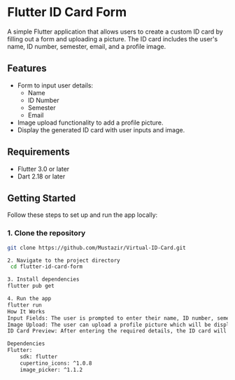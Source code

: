 # Flutter ID Card Form

A simple Flutter application that allows users to create a custom ID card by filling out a form and uploading a picture. The ID card includes the user's name, ID number, semester, email, and a profile image.

## Features

- Form to input user details:
  - Name
  - ID Number
  - Semester
  - Email
- Image upload functionality to add a profile picture.
- Display the generated ID card with user inputs and image.

## Requirements

- Flutter 3.0 or later
- Dart 2.18 or later

## Getting Started

Follow these steps to set up and run the app locally:

### 1. Clone the repository

```bash
git clone https://github.com/Mustazir/Virtual-ID-Card.git

2. Navigate to the project directory
 cd flutter-id-card-form

3. Install dependencies
flutter pub get

4. Run the app
flutter run
How It Works
Input Fields: The user is prompted to enter their name, ID number, semester, and email.
Image Upload: The user can upload a profile picture which will be displayed on the generated ID card.
ID Card Preview: After entering the required details, the ID card will be generated and displayed on the screen.

Dependencies
Flutter:
    sdk: flutter
    cupertino_icons: ^1.0.8
    image_picker: ^1.1.2

    